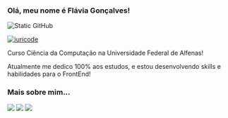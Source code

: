 ### Olá, meu nome é Flávia Gonçalves!

<img src="https://img.shields.io/static/v1?label=Overview&message=FlaviaMarcella&color=f8efd4&style=for-the-badge&logo=GitHub" alt="Static GitHub">

[![iuricode](https://github-readme-stats.vercel.app/api/top-langs/?username=FlaviaMarcella&layout=compact)](https://github.com/anuraghazra/github-readme-stats)
<p>Curso Ciência da Computação na Universidade Federal de Alfenas!</p>

<p>Atualmente me dedico 100% aos estudos, e estou desenvolvendo skills e habilidades para o FrontEnd! </p>

### Mais sobre mim...

<div>
  <a href="flaviamgm011@gmail.com"><img src="https://img.shields.io/badge/Gmail-D14836?style=for-the-badge&logo=gmail&logoColor=white"></a>
  <a href="www.linkedin.com/in/flavia-gonçalves-270993193"><img src="https://img.shields.io/badge/LinkedIn-0077B5?style=for-the-badge&logo=linkedin&logoColor=white"></a>
  <a href="https://github.com/FlaviaMarcella"><img src="https://img.shields.io/badge/GitHub-100000?style=for-the-badge&logo=github&logoColor=white"></a>
</div>  


